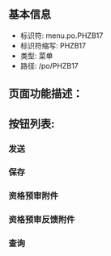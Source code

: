 
## 基本信息

- 标识符: menu.po.PHZB17
- 标识符缩写: PHZB17
- 类型: 菜单
- 路径: /po/PHZB17

## 页面功能描述：





## 按钮列表:


### 发送



### 保存



### 资格预审附件



### 资格预审反馈附件



### 查询


